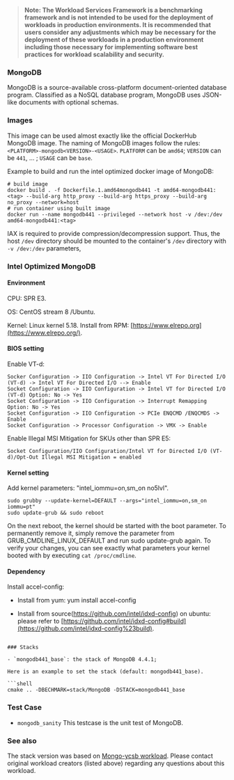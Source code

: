 >
> **Note: The Workload Services Framework is a benchmarking framework and is not intended to be used for the deployment of workloads in production environments. It is recommended that users consider any adjustments which may be necessary for the deployment of these workloads in a production environment including those necessary for implementing software best practices for workload scalability and security.**
>
### MongoDB

MongoDB is a source-available cross-platform document-oriented database program. Classified as a NoSQL database program, MongoDB uses JSON-like documents with optional schemas.

### Images

This image can be used almost exactly like the official DockerHub MongoDB image. The naming of MongoDB images follow the rules: `<PLATFORM>-mongodb<VERSION>-<USAGE>`. `PLATFORM` can be `amd64`; `VERSION` can be `441`, ... ; `USAGE` can be `base`.

Example to build and run the intel optimized docker image of MongoDB:

```shell
# build image
docker build . -f Dockerfile.1.amd64mongodb441 -t amd64-mongodb441:<tag> --build-arg http_proxy --build-arg https_proxy --build-arg no_proxy --network=host
# run container using built image
docker run --name mongodb441 --privileged --network host -v /dev:/dev amd64-mongodb441:<tag>
```

IAX is required to provide compression/decompression support. Thus, the host `/dev` directory should be mounted to the container's `/dev` directory with `-v /dev:/dev` parameters,

### Intel Optimized MongoDB

#### Environment

CPU: SPR E3.

OS: CentOS stream 8 /Ubuntu.

Kernel: Linux kernel 5.18.
Install from RPM: [https://www.elrepo.org](https://www.elrepo.org/).

#### BIOS setting

Enable VT-d:

```
Socker Configuration -> IIO Configuration -> Intel VT For Directed I/O (VT-d) -> Intel VT For Directed I/O --> Enable
Socket Configuration -> IIO Configuration -> Intel VT for Directed I/O (VT-d) Option: No -> Yes
Socket Configuration -> IIO Configuration -> Interrupt Remapping Option: No -> Yes
Socket Configuration -> IIO Configuration -> PCIe ENQCMD /ENQCMDS -> Enable
Socket Configuration -> Processor Configuration -> VMX -> Enable
```

Enable Illegal MSI Mitigation for SKUs other than SPR E5:

```
Socket Configuration/IIO Configuration/Intel VT for Directed I/O (VT-d)/Opt-Out Illegal MSI Mitigation = enabled
```

#### Kernel setting

Add kernel parameters: "intel_iommu=on,sm_on no5lvl".

```
sudo grubby --update-kernel=DEFAULT --args="intel_iommu=on,sm_on iommu=pt"
sudo update-grub && sudo reboot
```

On the next reboot, the kernel should be started with the boot parameter. To permanently remove it, simply remove the parameter from GRUB_CMDLINE_LINUX_DEFAULT and run sudo update-grub again. To verify your changes, you can see exactly what parameters your kernel booted with by executing `cat /proc/cmdline`.

#### Dependency

Install accel-config:

- Install from yum: yum install accel-config

- Install from source(https://github.com/intel/idxd-config) on ubuntu: please refer to [https://github.com/intel/idxd-config#build](https://github.com/intel/idxd-config%23build).

```

### Stacks

- `mongodb441_base`: the stack of MongoDB 4.4.1;

Here is an example to set the stack (default: mongodb441_base).

```shell
cmake .. -DBECHMARK=stack/MongoDB -DSTACK=mongodb441_base
```

### Test Case

- `mongodb_sanity`
  This testcase is the unit test of MongoDB.


### See also

The stack version was based on [Mongo-ycsb workload](workload/Mongo-ycsb). Please contact original workload creators (listed above) regarding any questions about this workload.

